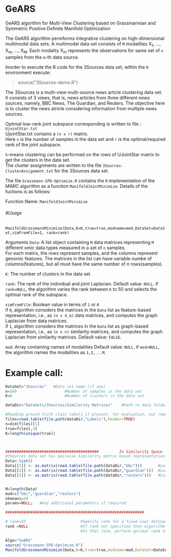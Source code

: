 # GeARS
GeARS algorithm for Multi-View Clustering based on Grassmannian and Symmetric Positive Definite Manifold Optimization


The GeARS algorithm permforms integrative clustering on high-dimensional multimodal data sets. A multimodal data set consists of ``M`` modalities X<sub>1</sub>, ..., X<sub>m</sub>, ..., X<sub>M</sub>. Each modality X<sub>m</sub> represents the observations for same set of ``n`` samples from the ``m``-th data source.

Inorder to execute the R code for the 3Sources data set,  within the ``R`` environment execute:
>source("3Sources-demo.R")

The 3Sources is a multi-view multi-source news article clustering data set. It consists of 3 views, that is, news articles from three different news sources, namely, BBC News, The Guardian, and Reuters. The objective here is to cluster the news atricle considering information from multiple news sources.


Optimal low-rank joint subspace corresponding is written to file : ``UjointStar.txt``   
UjointStar.txt contains a ``(n x r)`` matrix.   
Here ``n`` is the number of samples in the data set and ``r`` is the optimal/required rank of the joint subspace.   

``k``-means clustering can be performed on the rows of UJointStar matrix to get the clusters in the data set.   
The cluster assignments are written to the file ``3Sources-ClusterAssignment.txt`` for the 3Sources data set.  

The file ``Grassmann-SPD-Optimize.R`` contains the ``R`` implementation of the MiMIC algorithm as a function `ManifoldJointMinimize`. 
Details of the fuctions is as follows:

Function Name: `ManifoldJointMinimize`

###### #Usage 
`ManifoldGrassmannMinimize(Data,K=K,true=true,modname=mod,DataSet=DataSet,simFromFile=1, rank=rank)
`


Arguments
``Data``:  A list object containing ``M`` data matrices representing ``M`` different omic data types measured in a set of ``n`` samples.    
For each matrix, the rows represent samples, and the columns represent genomic features.
The matrices in the list can have variable numbe of columns(features), but all must have the same number of *n* rows(samples).

``K``: The number of clusters in the data set.

``rank``: The rank of the individual and joint Laplacian. 
Default value: ``NULL``.
if ``rank=NULL``, the algorithm varies the rank between ``K`` to 50 and selects the optimal rank of the subspace.

``simFromFile``: Boolean value in terms of ``1`` or ``0``   
if `0`, algorithm considers the matrices in the `Data` list as feature-based representation, i.e., as `(n x d_m)` data matrices, and computes the graph Laplacian from data matrices.   
if ``1``, algorithm considers the matrices in the `Data` list as graph-based representation, i.e., as `(n x n)` similarity matrices, and computes the graph Laplacian from similarity matrices.
Default value: ``FALSE``.

`mod`: Array containing names of modalities
Default value: `NULL`.
if `mod=NULL`, the algorithm names the modalities as  `1,2,...M`.




# Example call:

```r
DataSet="3Sources" 	 #Data set name (if any)
n=169			          #Number of samples in the data set
K=6				          #Number of clusters in the data set

dataDir="DataSets/3Sources/Similarity Matrices"    #Path to data folder

#Reading ground truth class labels if present, for evaluation, not required for proposed model
files=read.table(file.path(dataDir,"Labels"),header=TRUE)
n=dim(files)[1]
true=files[,2]
K=length(unique(true))



#########################################         In Similarity Space   #########################################
#3Sources data set has pairwise Similarity matrix based representation of views
Data<-list()
Data[[1]] <- as.matrix(read.table(file.path(dataDir,"bbc")))       #Load View1 similarity matrix
Data[[2]] <- as.matrix(read.table(file.path(dataDir,"guardian")))  #Load View2 similarity matrix
Data[[3]] <- as.matrix(read.table(file.path(dataDir,"reuters")))   #Load View3 similarity matrix


M=length(Data)
mod=c("bbc","guardian","reuters")
nkmeans=10
params=NULL;   #Any additional parameters if required

#############################################################               Grassmannian-SPD-Optimization                         ##############################################################################

# rank=45                        #Specify rank for a fixed user defined Rank
rank =NULL                       #If rank not specified then algorithm runs for rank K to 50
                                 #In that case, perform optimal rank tuning as discussed in paper from results obtained in Results folder

Algo="GeARS"
source("Grassmann-SPD-Optimize.R")
ManifoldGrassmannMinimize(Data,K=K,true=true,modname=mod,DataSet=DataSet,simFromFile=1, rank=rank)
```
